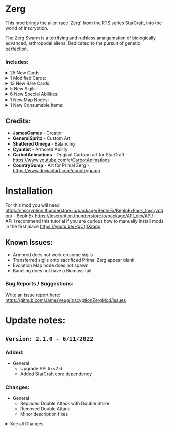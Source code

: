 # Zerg
This mod brings the alien race 'Zerg' from the RTS series StarCraft, into the world of Inscryption.

The Zerg Swarm is a terrifying and ruthless amalgamation of biologically advanced, arthropodal aliens. Dedicated to the pursuit of genetic perfection.

### Includes:

<details>
<summary>25 New Cards:
</summary>

|Name|Power|Health|Cost|Sigils|Evolution|Tail|Specials|Traits|Tribes|
|:-|:-|:-|:-|:-|:-|:-|:-|:-|:-|
|Baneling|3|1| <img align="center" src="https://i.imgur.com/beJhD7d.png">|Explode|||||Insect|
|Biomass|0|1|Free|Morsel||||||
|Broodling|2|2| <img align="center" src="https://i.imgur.com/GeMgIce.png">|Brittle||Biomass|||Insect|
|Corruptor|2|3| <img align="center" src="https://i.imgur.com/62GUUAC.png">|Airborne||Biomass|||Insect|
|Crawler Forest|1|4| <img align="center" src="https://i.imgur.com/62GUUAC.png">|Omni Strike, Detector||Biomass||Terrain|Insect|
|Creep Tumor|0|1|Free|Waterborne, Leader||Biomass|||Insect|
|Devourer|4|3| <img align="center" src="https://i.imgur.com/Ckvc6Ww.png">|Airborne, Armored||Biomass|||Insect|
|Drone|1|1| <img align="center" src="https://i.imgur.com/H6vESv7.png">|Bone Digger(x2)|Crawler Forest|Biomass|||Insect|
|Guardian|3|5| <img align="center" src="https://i.imgur.com/Ckvc6Ww.png">|Sniper||Biomass|||Insect|
|Hydralisk|2|2| <img align="center" src="https://i.imgur.com/62GUUAC.png">|Double Strike||Biomass|||Insect|
|Larva|0|1| <img align="center" src="https://i.imgur.com/H6vESv7.png">|Fledgling, Armored||Biomass|Larva|KillsSurvivors|Insect|
|Locust|1|2| <img align="center" src="https://i.imgur.com/GeMgIce.png">|Brittle||Biomass|||Insect|
|Lurker|2|2| <img align="center" src="https://i.imgur.com/62GUUAC.png">|Waterborne, Splash Damage||Biomass|||Insect|
|Mutalisk|1|3| <img align="center" src="https://i.imgur.com/62GUUAC.png">|Regenerate, Ricochet|Guardian|Biomass|||Insect|
|Overlord|0|2| <img align="center" src="https://i.imgur.com/H6vESv7.png">|Many Lives, Mighty Leap||Biomass|||Insect|
|Overseer|0|6| <img align="center" src="https://i.imgur.com/62GUUAC.png">|Stinky, Detector||Biomass|||Insect|
|Primal Ravasaur|3|2| <img align="center" src="https://i.imgur.com/62GUUAC.png">|Assimilate||Biomass|||Insect|
|Primal Roach|2|2| <img align="center" src="https://i.imgur.com/62GUUAC.png">|Assimilate, Armored|Primal Igniter|Biomass|||Insect|
|Primal Zergling|1|2| <img align="center" src="https://i.imgur.com/H6vESv7.png">|Assimilate|Primal Ravasaur|Biomass|||Insect|
|Ravager|2|2| <img align="center" src="https://i.imgur.com/62GUUAC.png">|Sniper||Biomass|||Insect|
|Roach|2|3| <img align="center" src="https://i.imgur.com/62GUUAC.png">|Regenerate|Ravager|Biomass|||Insect|
|Scourge|3|1| <img align="center" src="https://i.imgur.com/H6vESv7.png">|Airborne, Explode||Biomass|||Insect|
|Swarm Host|0|2| <img align="center" src="https://i.imgur.com/H6vESv7.png">|Waterborne, Spawn Locust||Biomass|||Insect|
|Wing|0|2|Free|||Biomass||||
|Zerglings|1|2| <img align="center" src="https://i.imgur.com/H6vESv7.png">|Swarm|Baneling|Biomass|Zergling Swarm||Insect|
</details>

<details>
<summary>1 Modified Cards:
</summary>

|Name|Cost|Description|Display Name|Health|Power|Sigils|Tribes|
|:-|:-:|:-:|:-:|:-:|:-:|:-:|:-:|
|PackRat| <img align="center" src="https://i.imgur.com/62GUUAC.png"><br>=><br> <img align="center" src="https://i.imgur.com/H6vESv7.png">|The prudent Pack Rat. Never doubt the utility of a well stocked pack.<br>=><br>Egg that is gestating into something else|Pack Rat<br>=><br>Egg|2<br>=><br>1|2<br>=><br>0|Trinket Bearer<br>=><br>Trinket Within|/<br>=><br>Insect|
</details>

<details>
<summary>13 New Rare Cards:
</summary>

|Name|Power|Health|Cost|Sigils|Tail|Specials|Traits|Tribes|
|:-|:-|:-|:-|:-|:-|:-|:-|:-|
|Brenda|1|3| <img align="center" src="https://i.imgur.com/62GUUAC.png">|Spawn Creep Tumor|Biomass|||Insect|
|Brood lord|0|6| <img align="center" src="https://i.imgur.com/Ckvc6Ww.png">|Swarm Seeds|Biomass|Brood Lord||Insect|
|Dehaka|2|2| <img align="center" src="https://i.imgur.com/62GUUAC.png">|Regenerate|Biomass|Collect Essence, Primal Zerg||Insect|
|Infested Terran|1|2| <img align="center" src="https://i.imgur.com/beJhD7d.png">|Brittle, Fecundity|Biomass|||Insect|
|Infestor|1|1| <img align="center" src="https://i.imgur.com/62GUUAC.png">|Waterborne, Fish Hook|Biomass|||Insect|
|Leviathan|0|20| <img align="center" src="https://i.imgur.com/66XMPEU.png">|Blood Bank, Summon Zerg|Biomass|||Insect|
|Patchling|1|1|Free||Biomass|||Insect|
|Primal Igniter|3|4| <img align="center" src="https://i.imgur.com/62GUUAC.png">|Splash Damage, Assimilate|Biomass|||Insect|
|Queen|1|3| <img align="center" src="https://i.imgur.com/62GUUAC.png">|Spawn Larva|Biomass|||Insect|
|Queen of Blades|3|6| <img align="center" src="https://i.imgur.com/8SvThbo.png">|Bifurcated Strike, Splash Damage|Biomass|||Insect|
|Strange Artifact|0|1| <img align="center" src="https://i.imgur.com/H6vESv7.png">|Worthy Sacrifice, Many Lives|||Goat|Insect, Bird, Canine|
|Ultralisk|3|5| <img align="center" src="https://i.imgur.com/Ckvc6Ww.png">|Armored, Splash Damage|Biomass|||Insect|
|Viper|2|1| <img align="center" src="https://i.imgur.com/62GUUAC.png">|Abduct|Biomass|||Insect|
</details>

<details>
<summary>5 New Sigils:
</summary>

|Name|Description|
|:-|:-|
|Spawn Creep Tumor|At the end of the owner's turn, the card bearing this sigil will move in the direction inscrybed and leave behind a Creep Tumor. A Creep Tumor is defined as 0 Power 1 Health with Waterborne and Leader.|
|Spawn Larva|When a card bearing this sigil is played, Larva are created adjacent to it. A Larva is defined as 0 power 3 health with Fledgling.|
|Spawn Locust|When a card bearing this sigil is played and at the start of your turn, Locusts will be created adjacent to it. A Locust is defined as 1 power 1 health with Brittle|
|Summon Zerg|Whenever a card bearing this sigil takes damage, a random Zerg card is created in your hand.|
|Swarm Seeds|When a card bearing this sigil is played, a Broodling is placed in your hand. A Broodling is defined as 2 power 2 health with Brittle.|
</details>

<details>
<summary>6 New Special Abilities:
</summary>

|Name|Description|
|:-|:-|
|Brenda|Popular character used by WinterGaming to mock Queens getting out of position.|
|Brood Lord|As long as this creature is on the board, a Broodling is created in your hand at the start of your turn, up to 3 maximum.|
|Collect Essence|This Primal leader will permanently grow stronger after defeating more powerful cards.|
|Larva|The Larva will evolve into a random Zerg when it matures.|
|Primal Zerg|All Primal Zerg will grow stronger depending on what creatures were sacrificed to summon them.|
|Zergling Swarm|For every point of health this creature has, the portrait will gain 1 Zergling up to 6.|
</details>

<details>
<summary>1 New Map Nodes:
</summary>

|Name|
|:-|
|Evolve Sequence|
</details>

<details>
<summary>1 New Consumable Items:
</summary>

|Name|Description|Randomly Given|Power Level|
|:-|:-|:-|:-|
|Biomass Bottle|A Biomass is created in your hand. A Biomass is defined as: 0 Power, 1 Health, Morsel.|Yes|1|
</details>



## Credits:
- **JamesGames** - Creator
- **GeneralSpritz** - Custom Art
- **Shattered Omega** - Balancing
- **Cyantist** - Armored Ability
- **CarbotAnimations** - Original Cartoon art for StarCraft - https://www.youtube.com/c/CarbotAnimations
- **CountryGump** - Art for Primal Zerg - https://www.deviantart.com/countrygump


# Installation
For this mod you will need
https://inscryption.thunderstore.io/package/BepInEx/BepInExPack_Inscryption/ - BepInEx
https://inscryption.thunderstore.io/package/API_dev/API/ - API
I recommend this tutorial if you are curious how to manually install mods in the first place https://youtu.be/HgCtjtXraog


## Known Issues:
- Armored does not work on some sigils
- Transferred sigils onto sacrificed Primal Zerg appear blank.
- Evolution Map node does not spawn
- Baneling does not have a Biomass tail


### Bug Reports / Suggestions:
Write an issue report here: https://github.com/JamesVeug/InscyptionZergMod/issues



# Update notes:

## `Version: 2.1.0 - 6/11/2022`
### Added:
- General
  - Upgrade API to v2.6
  - Added StarCraft core dependency

### Changes:
- General
  - Replaced Double Attack with Double Strike
  - Removed Double Attack
  - Minor description fixes

<details>
  <summary>See all Changes</summary>

## `Version: 2.0.0 - 28/3/2022`
### Added:
- General
    - Added Patchling
    - Added Brenda
    - Added Creep Tumor
    - Added Egg to replace Packrat
    - Added Assimilate Ability
    - Added Swarm Ability
    - Added Trinket Within Ability
    - Added Evolution Map node (May be very hard to get)
    - Added Biomass in a Bottle Item
    + Plus More

### Changes:
- General
  - Kaycees mod / Api 2.1 support
  - Changed Packrat to Egg
  - Changed Crawler Forest
  - Changed all Primal Zerg. Only Dehaka steals sigils
  - Changed Zergling to have Swarm instead of Double Attack
  - Changed Biomass to have Morsel
  - Plus More

## `Version: 1.1.0 - 29/1/2022`
### Added:
- General
  - Added Dependency: Kopie_RuleBook_Expender to view descriptions of Act 2/3 sigils
  - Added Dependency: Multiple_Sigil_Render_Fix to view more than 2 base sigils on 1 card

### Changes:
- General
  - Removed some Logs coming up in console
- Dehaka
  - Increased Damage from 1 to 2
- Larva
  - Replaced Fledgling with Nano Shield
- Drone
  - Health decreased from 3 to 1
  - Replaced Fledgling with Bone Digger
- Primal Igniter
  - Now Rare
  - Damage increased from 2 to 3
  - Blood increased from 2 to 3
- Ravasaur
  - Health decreased from 3 to 2
- Primal Roach
  - Health decreased from 3 to 2
- Queen of Blades
  - Damage increased from 2 to 3
- Summon Zerg
  - Balanced change to get certain cards
- Larva Special Ability
  - Balanced change to get certain cards

### Fixes:
- General
  - Fixed sigils spamming config view
- Summon Zerg
  - Fixed it always giving the same card


## `Version: 1.0.0 - 25/1/2022`
### Changes:
- Queen of Blades
    - Replaced Trifurcated with Bifurcated

### Fixes:
- Primal Zerg
  - Fixed Emits not showing
- Blood Bank
  - Fixed not working with triple blood
  - Fixed sacrificing with other cards still taking full hp


## `Version: 0.11.0 - 17/1/2022`
### Added:
- General
  - Added Watermark to all cards back in (Removed by mistake!)
- New Cards
  - Primal Roach
  - Primal Igniter

### Changes:
- General
  - Changed Tail of all Zerg units to Biomass except Mutalisk that has a Unique Tail image
  - Updated Leshy text for all cards and Sigils
  - Updated all rulebook descriptions
- Primal Zerg
  - Can now steal a random base sigil from any Card 
- Dehaka
  - Added Primal Zerg Special Ability
  - Sigils Dehaka steals are permanent
  - Now gains +1/+1 when killing a card stronger than him.
  - Resets at the beginning of a run now
- Corrupter
  - Health increased from 2 to 3
- Ultralisk
  - Damage increased from to to 3
- Crawler Forest
    - Added Mirror Special Icon
    - Added new Art by JamesGames
    - Crawler Forest can no longer be Sacrificed
- Fish Hook
    - No longer obtainable from WoodCarver
- Blood bank
    - Added new Art by General Spritz
- Detector
    - Added new Art by General Spritz
- Ricochet
    - Added new Art by General Spritz
- Spawn Locust
    - Added new Art by General Spritz
- Swarm Seeds
    - Added new Art by General Spritz

### Fixes:
- General
- Splash Damage
  - Fixed hitting after all other effects have triggered
- Explode
  - Fixed hitting after all other effects have triggered
- Detector
  - Fixed not revealing cards when a card is transformed into something that has Detector (Drone)


## `Version: 0.10.0 - 9/1/2022`
### Added:
- Added Primal Zergling
- Added Ravasaur
- Added Primal Zerg Special Ability
- Added Brood Lord Special Ability

### Changes:
- General
  - Changed Tail of all Zerg units to Biomass except Mutalisk that has a Unique Tail image
- Brood lord
  - Now gives 1 Broodling at the start of your turn 
- Guardian
  - Increased Power from 2 to 3
  - Decreased Health from 6 to 5
- Spawn Locust
  - Changed to Place 2 Locust on the board adjacent to the card with this sigil at the start of your turn
- Queen of Blades
  - Removed Regestate ability
  - Added Trifurcated Strike ability
  - Added Splash Damage ability
  - Reduced power from 4 to 2
  - Increased health from 4 to 6
  - Increased blood cost from 3 to 4
- Overlord
  - Added meme eye alternative portrait image
- Hydralisk
  - Added meme eye alternative portrait image
- Drone
  - Replaced Submerge with Evolve
- Locust
  - Increased Health from 1 to 2
- Abduct
  - Can now pull any card to the closest slot.
- Devourer
  - No longer Rare
- Queen
  - Now Rare
- Infested Terran
  - Now Rare
- Spawn Larva
  - No longer accessible from Wood Carver
- Summon Zerg
  - No longer accessible from Wood Carver

### Fixes:
- General
  - Some special abilities triggered twice
  

## `Version: 0.9.0 - 21/12/2021`
### New:
- Added Larva
- Added Larva Special Ability
- Added Summon Zerg Ability
- Added Blood Bank Ability

### Changes:
- General
  - Bumped API dependency from 1.12.0 to 1.13.0
  - Added JSONLoader 1.7.0 dependency
  - All cards now loaded by JSONLoader
  - All sigils now loaded by JSON
  - Updated all Portraits with higher resolution art
  - Special abilities GUID changed to jamesgames.inscryption.zergmod
- Leviathan
  - Reduced Power from 2 to 0
  - Increased Health from 10 to 20
  - Reduced Bone Cost from 10 to 8
  - Removed WhackAMole and Sharp Abilities
  - Added Blood Bank and Summon Zerg Abilities
- Mutalisk
  - Added Regenerate
- Hydralisk
  - Damage reduced from 3 to 2
  - Added Double Attack
- Strange Artifact
  - Can no longer Kill Survivors
- Squirrel
  - Reverted back to normal
- Overlord
  - Removed Fledgling
  - Added Sacrificial
  - Increased Blood from 1 to 2
- Guardian
  - Damage reduced from 4 to 2
  - Added Snipe
- Detector
  - Added new art by General Spritz
- Corrupter
  - Renamed to Corruptor
- Lurker
  - No longer rare

### Fixes:
- General
  - Infester and queen sizes not 114x94
- Viper
  - Correct Emission
- Scourge
  - Fixed Portrait offset
- Ricochet
  - Fixed Ricochet damage not setting to 1


## `Version: 0.8.0 - 5/1/2021`
### New:
- Strange Artifact

### Changes:
- General
  - Added first pass emissions to all cards except Zerglings
  - Removed rare background from cards that are not rare
- Ricochet
  - Can now be blocked by Mighty Leap
- Swarm Host
  - No longer rare. Obtainable from Trader
- Dehaka
  - Blood cost increased from 1 to 2
- Scourge
  - Damage increased to 3 from 1
  - Obtainable now

### Fixes:
- Dehaka
  - Fixed portrait not changing on boot
- Zerglings
  - Fixed portrait not changing when buffing hp at campfire
  - Fixed portrait not changing on boot
- Regestate
  - Fixed HP of egg not accounting for buffed health from fire.


## `Version: 0.7.0 - 2/12/2021`
### New:
- Crawler Forest

### Changes:
- General
  - Updated some Descriptions to be more descriptive
- Lurker
  - Removed Guard Dog Ability
  - Added Splash Damage Ability
- Drone
  - Added Submerge
  - Can now Evolve into Crawler Forest
- Double Attack
  - Can now double attack cards that are created after the initial cards death 
- Abduct
  - Can now be canceled by clicking on an empty slot
- Spawn Larva
  - Added new art by General Spritz
- Armoured
  - Renamed to Armored
- Draw Broodling's
  - Renamed to Swarm Seeds
- Draw Locust's
  - Renamed to Spawn Locust

### Fixes:
- Sometimes Abduct does not wiggle when it can not cast
- Soft lock when sacrificing a card that has the Detector sigil and has revealed submerged cards

## `Version: 0.6.0 - 28/11/2021`
### New:
- Added Collect Essence special ability
- Added Fish Hook ability
- Added Ricochet ability

### Changes:
- General
    - Updated some descriptions
- Dehaka
    - Added Collect Essence special ability
    - Portrait changes as he kills strong units
- Infestor
    - Removed Trifurcated Strike ability
    - Added Fish Hook ability
- Ultralisk
    - Now obtainable after defeating Prospector
- Mutalisk 
    - Health reverted back to 3 from 1
    - Removed Bombard ability 
    - Removed Airborne ability
    - Added Ricochet ability
- Roach
	- Health increased from 2 to 3
- Armoured ability
	- Added new art by General Spritz

### Fixes:
- Splash damage sometimes doesn't hit a
- Fixed Bombard hitting facedown cards



## `Version: 0.5.0 - 26/11/2021`
### New:
- Added Bombard ability

### Changes:
- General
  - Rebalanced drop rates of rare cards
  - Updated some descriptions
- Mutalisk
  - Health Reduced from 3 to 1
  - Regenerate ability removed
  - Bombard ability added
- Infested Terran
  - Bone cost increase from 1 to 2
- Draw Broodling's
  - Reduced cards drawn from 2 to 1
- Draw Locust's
  - Reduced cards drawn from 2 to 1
- Regestate
  - Health of egg now the same as the card it evolves into
  - Total turns to evolve now depends on health of card evolving into
- Double Attack
  - No longer hits face
    - Halved animation
- Devourer
  - Is now Rare
- Guardian
  - Is now Rare
- Ravager
  - Is now Rare
- Lurker
  - Is now Rare
  - Accessible from boss fights

### Fixes:
- Rare cards obtainable from common card map node 
- Splash damage no longer hits face down cards
- Fixed Regestate not having the Fledgling sigil to evolve the egg



## `Version: 0.4.0 - 24/11/2021` 
### New:
- Added Viper - 2,1 with Abduct
- Added Scourge - 1,1 with Explode and Airborne
- Added Corruptor - 2,2 with Airborne. Evolves into Devourer
- Added Devourer - 3,3 with Airborne and Armoured
- Added Guardian - 4,6

- Added Abduct Ability
- Added Detector Ability
- Added Explode Ability

### Changes:
- Infested Terran
	- Removed Blood cost so now its just 1 Bone
- Ravager
	- Renamed from Ravanger to Ravager
- Lurker
	- Removed Burrower ability
	- Added GuardDog ability
- Overlord
	- Removed Airborne ability
	- Added Fledgling ability
- Overseer
	- Removed Reach and Airborne abilities
	- Added Detector and Stinky abilities
- Splash Damage
	- Added new art by General Spritz
- Double Attack
    - No longer hits face

### Fixes:
- Fixed Infested Terran costing 1 Blood and 1 Bone

## `Version: 0.3.0 - 23/11/2021`
### New:
- Added Ravenger - 2,2 with Snipe
- Added Lurker - 2,2 with Submerge and Burrower

- Added Armoured Ability
- Added Splash Ability

- Added Watermark to all Zerg cards

### Changes:
- Bumped API plugin requirement to 1.12.0
- Hydralisk
	- Evolves into a Lurker
- Roach 
	- Evolves into a Ravenger
- Broodlord
	- Health changed to 6 from 4
	- Blood changed to 3 from 2
- Broodling
	- Damage changed to 2 from 1
	- Health changed to 2 from 1
- Queen of Blades 
	- Damage changed to 4 from 3
	- Health changed to 4 from 3
- Ultralisk 
	- No longer accessible from Trader
	- Removed Deathshield ability
	- Added Armoured ability
	- Added Splash Damage ability
- Baneling
	- Removed Trifurcated Strike ability
	- Added Splash Damage ability


## `Version: 0.2.0 - 22/11/2021`
### New:
- Added Drone - 1,1 with Bone digger
- Added Baneling - Rare - 3,1 with Brittle and Trifurcated Strike
- Added Swam Host - Rare - 0,2 with Draw 2 Locusts and Submerge
- Added Locus - 1,1 with Brittle
- Added Broodlord - 0,4 with Draw 2 Broodlings
- Added Bloodling - 1,1 with Brittle
- Added Infested Terran - 1,2 with Brittle and Fecundity
- Added Overseer - 0,6 - Rare with Reach and Airborne
- Added Infestor - 1,1 - Rare with Submerge and Trifurcated Strike
- Added Dehaka - 1,2 - Rare with Regenerate
- Added Leviathan - 2,10 - with Burrower and Sharp
- Added Ultralisk - 2,6 - with Death Shield

- Added Draw Broodlings ability
- Added Draw Locusts ability

### Changes:
- Overlord 
	- Evolves into Overseer
- Zerglings 
	- Evolve into Banelings
	- Portrait now shows how many zerglings as health. Max 6.
- Queen of Blades
	- No longer obtainable from Trader
- Mutalisk
	- Removed Trifurcated Strike
	- Added Regeneration
	- Damage changed to 1 from 2
	- Health changed to 3 from 1
- Double Attack
	- Added new art by General Spritz
- Regeneration
	- Added new art by General Spritz

### Fixes:
- Fixed all zerg card backgrounds showing as Rare



## `Version: 0.1.1 - 19/11/2021`
### New:
- All Zerg cards
    - Now have the Insect Trait
### Changes:
- Mutalisk 
	-	Damage changed to 2 from 3
- Larva 
	- Health reduced back to 1
- Kerrigan 
	- Renamed to Queen of Blades
- Final attack 
	- Renamed to Double Attack
- Touched up some card descriptions
- Touched up some ability dialogue

### Fixes:
- Fixed mod not working due to wrong directory
- Fixed Final attack direct attack animation
- Fixed Final attack sometimes not attacking


## `Version: 0.1.0 - 17/11/2021`
### New:
- Added Zergling - 1,2 with Final attack
- Added Roach - 2,2 with Regenerate
- Added Overlord - 0,4 with Airborne and Mighty Leap
- Added Kerrigan - 3,3 With Regestate
- Added Mutalisk - 3,1 with Airborne and Bifurcated Strike
- Added Queen - 1,3 With Spawn Larva
- Added Hydralisk - 3,2

- Added Regenerate ability
- Added Spawn Larva ability
- Added Final attack ability
- Added Regestate ability

### Changes:
- Squirrel art changed to a Larva

</details>